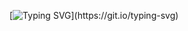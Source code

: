 [![Typing SVG](https://readme-typing-svg.herokuapp.com?font=fira+code&pause=1000&color=FFFFFF&vCenter=true&width=434&height=30&lines=(%E2%95%AF%C2%B0%E2%96%A1%C2%B0)%E2%95%AF%EF%B8%B5+%E2%94%BB%E2%94%81%E2%94%BB;%E2%94%AC%E2%94%80%E2%94%AC%E3%83%8E(%E0%B2%A0_%E0%B2%A0%E3%83%8E))](https://git.io/typing-svg)
